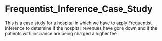 # Frequentist_Inference_Case_Study
This is a case study for a hospital in which we have to apply Frequentist Inference to determine if the hospital' revenues have gone down and if the patients with insurance are being charged a higher fee
